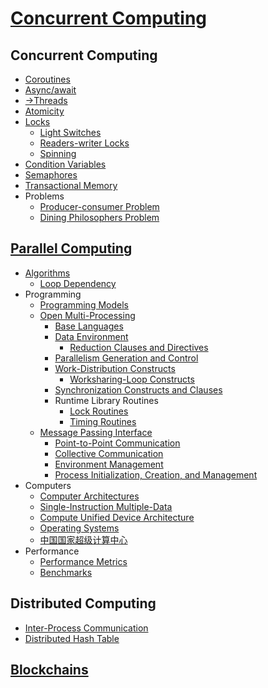 # [Concurrent Computing](Concurrent%20Computing.md)
## Concurrent Computing
- [Coroutines](Concurrent/Coroutines.md)
- [Async/await](Concurrent/Async-await.md)
- [→Threads](https://github.com/Chaoses-Ib/Linux/blob/main/Kernel/Processes/Threads.md)
- [Atomicity](Concurrent/Atomicity.md)
- [Locks](Concurrent/Locks/README.md)
  - [Light Switches](Concurrent/Locks/Light%20Switches.md)
  - [Readers-writer Locks](Concurrent/Locks/Readers-writer%20Locks.md)
  - [Spinning](Concurrent/Locks/Spinning.md)
- [Condition Variables](Concurrent/Condition%20Variables.md)
- [Semaphores](Concurrent/Semaphores.md)
- [Transactional Memory](Concurrent/Transactional%20Memory.md)
- Problems
  - [Producer-consumer Problem](Concurrent/Problems/Producer-consumer.md)
  - [Dining Philosophers Problem](Concurrent/Problems/Dining%20Philosophers.md)

## [Parallel Computing](Parallel/README.md)
- [Algorithms](Parallel/Algorithms/README.md)
  - [Loop Dependency](Parallel/Algorithms/Loop%20Dependency.md)
- Programming
  - [Programming Models](Parallel/Programming/Models.md)
  - [Open Multi-Processing](Parallel/Programming/OpenMP/README.md)
    - [Base Languages](Parallel/Programming/OpenMP/Base%20Languages.md)
    - [Data Environment](Parallel/Programming/OpenMP/Data/README.md)
      - [Reduction Clauses and Directives](Parallel/Programming/OpenMP/Data/Reduction.md)
    - [Parallelism Generation and Control](Parallel/Programming/OpenMP/Parallelism/README.md)
    - [Work-Distribution Constructs](Parallel/Programming/OpenMP/Distribution/README.md)
      - [Worksharing-Loop Constructs](Parallel/Programming/OpenMP/Distribution/Worksharing-Loop.md)
    - [Synchronization Constructs and Clauses](Parallel/Programming/OpenMP/Synchronization/README.md)
    - Runtime Library Routines
      - [Lock Routines](Parallel/Programming/OpenMP/Library/Lock.md)
      - [Timing Routines](Parallel/Programming/OpenMP/Library/Timing.md)
  - [Message Passing Interface](Parallel/Programming/MPI/README.md)
    - [Point-to-Point Communication](Parallel/Programming/MPI/Point-to-Point%20Communication/README.md)
    - [Collective Communication](Parallel/Programming/MPI/Collective%20Communication/README.md)
    - [Environment Management](Parallel/Programming/MPI/Environment%20Management/README.md)
    - [Process Initialization, Creation, and Management](Parallel/Programming/MPI/Process%20Management/README.md)
- Computers
  - [Computer Architectures](Parallel/Computers/Architectures.md)
  - [Single-Instruction Multiple-Data](Parallel/Computers/SIMD/README.md)
  - [Compute Unified Device Architecture](Parallel/Computers/CUDA/README.md)
  - [Operating Systems](Parallel/Computers/Operating%20Systems.md)
  - [中国国家超级计算中心](Parallel/Computers/中国国家超级计算中心.md)
- Performance
  - [Performance Metrics](Parallel/Performance/Metrics.md)
  - [Benchmarks](Parallel/Performance/Benchmarks.md)

## Distributed Computing
- [Inter-Process Communication](Distributed/IPC/README.md)
- [Distributed Hash Table](Distributed/Distributed%20Hash%20Table.md)

## [Blockchains](Blockchains/README.md)